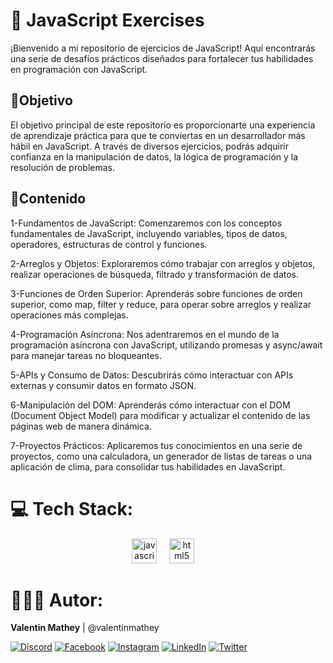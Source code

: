 # 🚀 JavaScript Exercises
¡Bienvenido a mi repositorio de ejercicios de JavaScript! Aquí encontrarás una serie de desafíos prácticos diseñados para fortalecer tus habilidades en programación con JavaScript.

## 💫Objetivo
El objetivo principal de este repositorio es proporcionarte una experiencia de aprendizaje práctica para que te conviertas en un desarrollador más hábil en JavaScript. A través de diversos ejercicios, podrás adquirir confianza en la manipulación de datos, la lógica de programación y la resolución de problemas.

## 📂Contenido
1-Fundamentos de JavaScript: Comenzaremos con los conceptos fundamentales de JavaScript, incluyendo variables, tipos de datos, operadores, estructuras de control y funciones.

2-Arreglos y Objetos: Exploraremos cómo trabajar con arreglos y objetos, realizar operaciones de búsqueda, filtrado y transformación de datos.

3-Funciones de Orden Superior: Aprenderás sobre funciones de orden superior, como map, filter y reduce, para operar sobre arreglos y realizar operaciones más complejas.

4-Programación Asíncrona: Nos adentraremos en el mundo de la programación asíncrona con JavaScript, utilizando promesas y async/await para manejar tareas no bloqueantes.

5-APIs y Consumo de Datos: Descubrirás cómo interactuar con APIs externas y consumir datos en formato JSON.

6-Manipulación del DOM: Aprenderás cómo interactuar con el DOM (Document Object Model) para modificar y actualizar el contenido de las páginas web de manera dinámica.

7-Proyectos Prácticos: Aplicaremos tus conocimientos en una serie de proyectos, como una calculadora, un generador de listas de tareas o una aplicación de clima, para consolidar tus habilidades en JavaScript.

# 💻 Tech Stack:
<div align="center">
  <img src="https://cdn.jsdelivr.net/gh/devicons/devicon/icons/javascript/javascript-original.svg" height="40" alt="javascript logo"  />
  <img width="12" />
  <img src="https://cdn.jsdelivr.net/gh/devicons/devicon/icons/html5/html5-original.svg" height="40" alt="html5 logo"  />
  <img width="12" />
</div>

# 🧑🏻‍💻 Autor:

<b>Valentin Mathey</b> | @valentinmathey

[![Discord](https://img.shields.io/badge/Discord-%237289DA.svg?logo=discord&logoColor=white)](https://discord.gg/valentinmathey) [![Facebook](https://img.shields.io/badge/Facebook-%231877F2.svg?logo=Facebook&logoColor=white)](https://facebook.com/https://www.facebook.com/ValentinEzequielMathey) [![Instagram](https://img.shields.io/badge/Instagram-%23E4405F.svg?logo=Instagram&logoColor=white)](https://instagram.com/https://www.instagram.com/valen.mathey/) [![LinkedIn](https://img.shields.io/badge/LinkedIn-%230077B5.svg?logo=linkedin&logoColor=white)](https://linkedin.com/in/https://www.linkedin.com/in/valentin-mathey/) [![Twitter](https://img.shields.io/badge/Twitter-%231DA1F2.svg?logo=Twitter&logoColor=white)](https://twitter.com/https://twitter.com/valen_mathey) 
